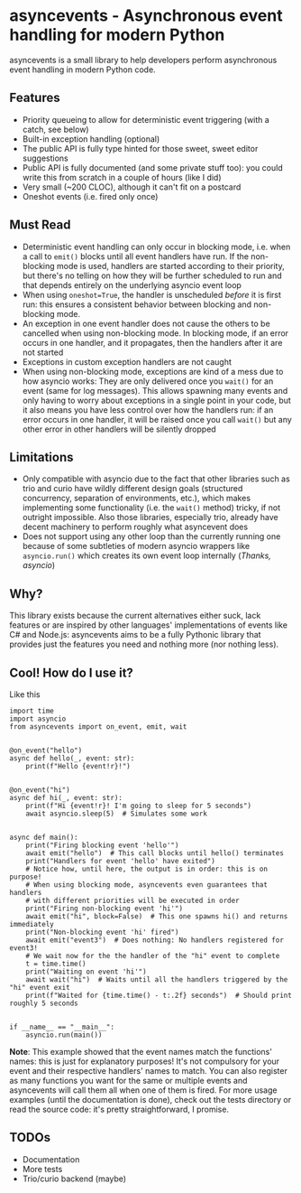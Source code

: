 # asyncevents - Asynchronous event handling for modern Python

asyncevents is a small library to help developers perform asynchronous event handling in modern Python code.

## Features

- Priority queueing to allow for deterministic event triggering (with a catch, see below)
- Built-in exception handling (optional)
- The public API is fully type hinted for those sweet, sweet editor suggestions
- Public API is fully documented (and some private stuff too): you could write this from scratch in a couple of hours (like I did)
- Very small (~200 CLOC), although it can't fit on a postcard
- Oneshot events (i.e. fired only once)


## Must Read
- Deterministic event handling can only occur in blocking mode, i.e. when a call to `emit()` blocks until
  all event handlers have run. If the non-blocking mode is used, handlers are started according to their priority, 
  but there's no telling on how they will be further scheduled to run and that depends entirely on the underlying
  asyncio event loop
- When using `oneshot=True`, the handler is unscheduled _before_ it is first run: this ensures a consistent behavior
  between blocking and non-blocking mode.
- An exception in one event handler does not cause the others to be cancelled when using non-blocking mode. In blocking
  mode, if an error occurs in one handler, and it propagates, then the handlers after it are not started
- Exceptions in custom exception handlers are not caught
- When using non-blocking mode, exceptions are kind of a mess due to how asyncio works: They are only delivered once
  you `wait()` for an event (same for log messages). This allows spawning many events and only having to worry about 
  exceptions in a single point in your code, but it also means you have less control over how the handlers run: if an
  error occurs in one handler, it will be raised once you call `wait()` but any other error in other handlers will
  be silently dropped

## Limitations

- Only compatible with asyncio due to the fact that other libraries such as trio and curio have wildly different design
  goals (structured concurrency, separation of environments, etc.), which makes implementing some functionality
  (i.e. the `wait()` method) tricky, if not outright impossible. Also those libraries, especially trio, already have
  decent machinery to perform roughly what asyncevent does
- Does not support using any other loop than the currently running one because of some subtleties of modern asyncio
  wrappers like `asyncio.run()` which creates its own event loop internally (_Thanks, asyncio_)

## Why?

This library exists because the current alternatives either suck, lack features or are inspired by other languages'
implementations of events like C# and Node.js: asyncevents aims to be a fully Pythonic library that provides just the
features you need and nothing more (nor nothing less).

## Cool! How do I use it?

Like this

```python3
import time
import asyncio
from asyncevents import on_event, emit, wait


@on_event("hello")
async def hello(_, event: str):
    print(f"Hello {event!r}!")


@on_event("hi")
async def hi(_, event: str):
    print(f"Hi {event!r}! I'm going to sleep for 5 seconds")
    await asyncio.sleep(5)  # Simulates some work


async def main():
    print("Firing blocking event 'hello'")
    await emit("hello")  # This call blocks until hello() terminates
    print("Handlers for event 'hello' have exited")
    # Notice how, until here, the output is in order: this is on purpose!
    # When using blocking mode, asyncevents even guarantees that handlers
    # with different priorities will be executed in order
    print("Firing non-blocking event 'hi'")
    await emit("hi", block=False)  # This one spawns hi() and returns immediately
    print("Non-blocking event 'hi' fired")
    await emit("event3")  # Does nothing: No handlers registered for event3!
    # We wait now for the the handler of the "hi" event to complete
    t = time.time()
    print("Waiting on event 'hi'")
    await wait("hi")  # Waits until all the handlers triggered by the "hi" event exit
    print(f"Waited for {time.time() - t:.2f} seconds")  # Should print roughly 5 seconds


if __name__ == "__main__":
    asyncio.run(main())
```

__Note__: This example showed that the event names match the functions' names: this is just for explanatory purposes!
It's not compulsory for your event and their respective handlers' names to match. You can also register as many
functions you want for the same or multiple events and asyncevents will call them all when one of them is fired.
For more usage examples (until the documentation is done), check out the tests directory or read the source code:
it's pretty straightforward, I promise.

## TODOs

- Documentation
- More tests
- Trio/curio backend (maybe)
